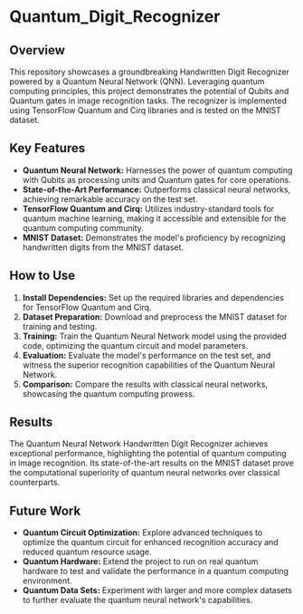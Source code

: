 # Quantum_Digit_Recognizer

## Overview
This repository showcases a groundbreaking Handwritten Digit Recognizer powered by a Quantum Neural Network (QNN). Leveraging quantum computing principles, this project demonstrates the potential of Qubits and Quantum gates in image recognition tasks. The recognizer is implemented using TensorFlow Quantum and Cirq libraries and is tested on the MNIST dataset.

## Key Features
- **Quantum Neural Network:** Harnesses the power of quantum computing with Qubits as processing units and Quantum gates for core operations.
- **State-of-the-Art Performance:** Outperforms classical neural networks, achieving remarkable accuracy on the test set.
- **TensorFlow Quantum and Cirq:** Utilizes industry-standard tools for quantum machine learning, making it accessible and extensible for the quantum computing community.
- **MNIST Dataset:** Demonstrates the model's proficiency by recognizing handwritten digits from the MNIST dataset.

## How to Use
1. **Install Dependencies:** Set up the required libraries and dependencies for TensorFlow Quantum and Cirq.
2. **Dataset Preparation:** Download and preprocess the MNIST dataset for training and testing.
3. **Training:** Train the Quantum Neural Network model using the provided code, optimizing the quantum circuit and model parameters.
4. **Evaluation:** Evaluate the model's performance on the test set, and witness the superior recognition capabilities of the Quantum Neural Network.
5. **Comparison:** Compare the results with classical neural networks, showcasing the quantum computing prowess.

## Results
The Quantum Neural Network Handwritten Digit Recognizer achieves exceptional performance, highlighting the potential of quantum computing in image recognition. Its state-of-the-art results on the MNIST dataset prove the computational superiority of quantum neural networks over classical counterparts.

## Future Work
- **Quantum Circuit Optimization:** Explore advanced techniques to optimize the quantum circuit for enhanced recognition accuracy and reduced quantum resource usage.
- **Quantum Hardware:** Extend the project to run on real quantum hardware to test and validate the performance in a quantum computing environment.
- **Quantum Data Sets:** Experiment with larger and more complex datasets to further evaluate the quantum neural network's capabilities.

